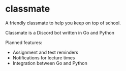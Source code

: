 # classmate

A friendly classmate to help you keep on top of school.

Classmate is a Discord bot written in Go and Python

Planned features:
 - Assignment and test reminders
 - Notifications for lecture times
 - Integration between Go and Python
